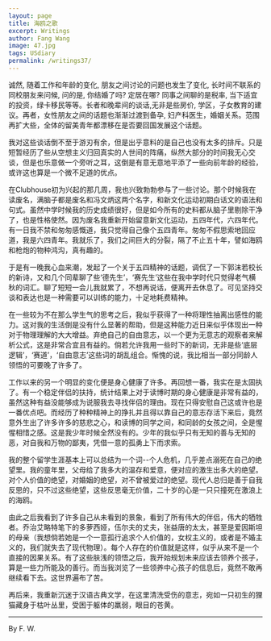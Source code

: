 ```yaml
---
layout: page
title: 海鸥之歌
excerpt: Writings
author: Fang Wang
image: 47.jpg
tags: USdiary
permalink: /writings37/
---
```


诚然, 随着工作和年龄的变化, 朋友之间讨论的问题也发生了变化, 长时间不联系的同校朋友来问候, 问的是, 你结婚了吗? 定居在哪? 同事之间聊的是税率, 当下适宜的投资，绿卡移民等等。长者和晚辈间的谈话,无非是些房价, 学区，子女教育的建议。再者，女性朋友之间的话题也渐渐过渡到备孕, 妇产科医生，婚姻关系。范围再扩大些，全体的留美青年都漂移在是否要回国发展这个话题。

我对这些谈话倒不至于游刃有余，但是出乎意料的是自己也没有太多的排斥。只是短暂经历了些从空想主义归回真实的人世间的阵痛，纵然大部分的时间我无心交谈，但是也乐意做一个旁听之耳，这倒是有意无意地平添了一些向前年龄的经验，或许这也算是一个微不足道的优点。

在Clubhouse初为兴起的那几周，我也兴致勃勃参与了一些讨论。那个时候我在读废名，满脑子都是废名和冯文炳这两个名字，和新文化运动初期白话文的语法和句式。虽然中学时候我的历史成绩很好，但是如今所有的史料都从脑子里剔除干净了，也是性格使然。因为废名我重新开始留意新文化运动，五四年代，六四年代。有一日我不禁和匆匆感慨道，我只觉得自己像个五四青年。匆匆不假思索地回应道，我是六四青年。我就乐了，我们之间巨大的分裂，隔了不止五十年，譬如海鸥和枪炮的物种鸿沟，真有趣的。

于是有一晚我心血来潮，发起了一个关于五四精神的话题，调侃了一下郭沫若校长的新诗，又和几个同辈聊了些‘德先生’，‘赛先生’这些在我中学时代只觉得老气横秋的词汇。聊了短短一会儿我就累了，不想再说话，便离开去休息了。可见坚持交谈和表达也是一种需要可以训练的能力，十足地耗费精神。

在一些较为不在那么学生气的思考之后，我似乎获得了一种将理性抽离出感性的能力。这对我的生活倒是没有什么显著的帮助，但是这种能力近日来似乎体现出一种对于物理理解的大大增益。弃绝自己的自由意志，以一个更为无意志的观察者来解析公式，这是非常合宜且有益的。倘若允许我用一些时下的新词，无非是些‘底层逻辑’，‘赛道’，‘自由意志’这些词的胡乱组合。惭愧的说，我比相当一部分同龄人领悟的可要晚了许多了。

工作以来的另一个明显的变化便是身心健康了许多。再回想一番，我实在是太固执了。有一个稳定伴侣的扶持，统计结果上对于读博时期的身心健康是非常有益的，虽然这种有益没能够成为说服我去寻找伴侣的理由。现在只得安慰自己这或许也是一番优点吧。而经历了种种精神上的挣扎并且得以靠自己的意志存活下来后，竟然意外生出了许多许多的慈悲之心，和读博的同学之间，和同龄的女孩之间，全是惺惺相惜之感。这是我少年时候全然没有的。少年的我似乎只有无知的善与无知的恶，对自我和万物的鄙夷，凭借一意的孤勇上下而求索。

我的整个留学生涯基本上可以总结为一个词--个人危机，几乎差点溺死在自己的绝望里。我的童年里，父母给了我多大的温存和爱意，便对应的激生出多大的绝望。对个人价值的绝望，对婚姻的绝望，对不曾被爱过的绝望。现代人总归是善于自我反思的，只不过这些绝望，这些反思毫无价值，二十岁的心是一只只撞死在激浪上的海鸥。

由此之后我看到了许多自己从未看到的景象，看到了所有伟大的伴侣，伟大的牺牲者。乔治艾略特笔下的多萝西娅，伍尔夫的丈夫，张益唐的太太，甚至是爱因斯坦的母亲（我想倘若她是一个一意孤行追求个人价值的，女权主义的，或者是不婚主义的，我们就失去了现代物理）。每个人存在的价值就是这样，似乎从来不是一个直接的因果关系。有了这些肤浅的领悟之后，我开始规划未来应该去领养个孩子，算是一些力所能及的善行。而当我浏览了一些领养中心孩子的信息后，竟然不敢再继续看下去。这世界遍布了苦。

再后来，我重新沉迷于汉语古典文学，在这里清洗受伤的意志，宛如一只初生的狸猫藏身于枯叶丛里，受困于躯体的羸弱，眼目的苍黄。

****

By F. W.
